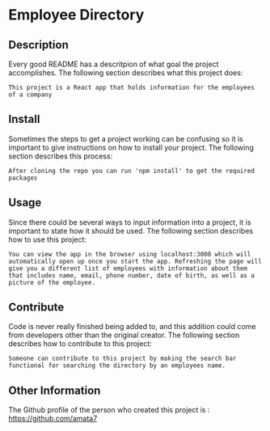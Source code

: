 # Employee Directory

## Description

Every good README has a descritpion of what goal the project accomplishes. The following section describes what this project does:

    This project is a React app that holds information for the employees of a company

## Install

Sometimes the steps to get a project working can be confusing so it is important to give instructions on how to install your project. The following section describes this process:

    After cloning the repo you can run 'npm install' to get the required packages

## Usage

Since there could be several ways to input information into a project, it is important to state how it should be used. The following section describes how to use this project:

    You can view the app in the browser using localhost:3000 which will automatically open up once you start the app. Refreshing the page will give you a different list of employees with information about them that includes name, email, phone number, date of birth, as well as a picture of the employee.

## Contribute

Code is never really finished being added to, and this addition could come from developers other than the original creator. The following section describes how to contribute to this project:

    Someone can contribute to this project by making the search bar functional for searching the directory by an employees name.

## Other Information

The Github profile of the person who created this project is : https://github.com/amata7
